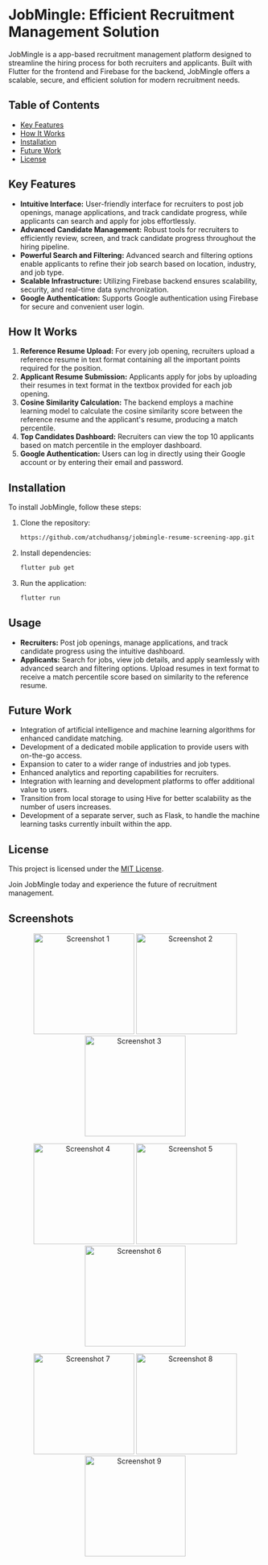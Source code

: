 # JobMingle: Efficient Recruitment Management Solution

JobMingle is a app-based recruitment management platform designed to streamline the hiring process for both recruiters and applicants. Built with Flutter for the frontend and Firebase for the backend, JobMingle offers a scalable, secure, and efficient solution for modern recruitment needs.

## Table of Contents
- [Key Features](#key-features)
- [How It Works](#how-it-works)
- [Installation](#installation)
- [Future Work](#future-work)
- [License](#license)

## Key Features

- **Intuitive Interface:** User-friendly interface for recruiters to post job openings, manage applications, and track candidate progress, while applicants can search and apply for jobs effortlessly.
- **Advanced Candidate Management:** Robust tools for recruiters to efficiently review, screen, and track candidate progress throughout the hiring pipeline.
- **Powerful Search and Filtering:** Advanced search and filtering options enable applicants to refine their job search based on location, industry, and job type.
- **Scalable Infrastructure:** Utilizing Firebase backend ensures scalability, security, and real-time data synchronization.
- **Google Authentication:** Supports Google authentication using Firebase for secure and convenient user login.

## How It Works

1. **Reference Resume Upload:** For every job opening, recruiters upload a reference resume in text format containing all the important points required for the position.
2. **Applicant Resume Submission:** Applicants apply for jobs by uploading their resumes in text format in the textbox provided for each job opening.
3. **Cosine Similarity Calculation:** The backend employs a machine learning model to calculate the cosine similarity score between the reference resume and the applicant's resume, producing a match percentile.
4. **Top Candidates Dashboard:** Recruiters can view the top 10 applicants based on match percentile in the employer dashboard.
5. **Google Authentication:** Users can log in directly using their Google account or by entering their email and password.

## Installation

To install JobMingle, follow these steps:

1. Clone the repository:
    ```sh
    https://github.com/atchudhansg/jobmingle-resume-screening-app.git
    ```
2. Install dependencies:
    ```sh
    flutter pub get
    ```
3. Run the application:
    ```sh
    flutter run
    ```

## Usage

- **Recruiters:** Post job openings, manage applications, and track candidate progress using the intuitive dashboard.
- **Applicants:** Search for jobs, view job details, and apply seamlessly with advanced search and filtering options. Upload resumes in text format to receive a match percentile score based on similarity to the reference resume.

## Future Work

- Integration of artificial intelligence and machine learning algorithms for enhanced candidate matching.
- Development of a dedicated mobile application to provide users with on-the-go access.
- Expansion to cater to a wider range of industries and job types.
- Enhanced analytics and reporting capabilities for recruiters.
- Integration with learning and development platforms to offer additional value to users.
- Transition from local storage to using Hive for better scalability as the number of users increases.
- Development of a separate server, such as Flask, to handle the machine learning tasks currently inbuilt within the app.

## License

This project is licensed under the [MIT License](LICENSE).

Join JobMingle today and experience the future of recruitment management.

## Screenshots

<p align="center">
  <img src="https://github.com/atchudhansg/jobmingle-resume-screening-app/assets/116624804/51fd6370-8c88-40a5-8561-d495c91e915f" alt="Screenshot 1" width="200"/>
  <img src="https://github.com/atchudhansg/jobmingle-resume-screening-app/assets/116624804/bd95b1a6-bba5-441f-a57f-3534a389df43" alt="Screenshot 2" width="200"/>
  <img src="https://github.com/atchudhansg/jobmingle-resume-screening-app/assets/116624804/84fd8dca-30e0-42b5-8231-8b3ca4e93596" alt="Screenshot 3" width="200"/>
</p>
<p align="center">
  <img src="https://github.com/atchudhansg/jobmingle-resume-screening-app/assets/116624804/4d1ba3d2-8459-4a93-a0d8-f4cb7f1bf301" alt="Screenshot 4" width="200"/>
  <img src="https://github.com/atchudhansg/jobmingle-resume-screening-app/assets/116624804/d81a2e69-4864-4144-8150-bdb2b449e124" alt="Screenshot 5" width="200"/>
  <img src="https://github.com/atchudhansg/jobmingle-resume-screening-app/assets/116624804/baef355f-0605-49ee-9238-329b95ff2de0" alt="Screenshot 6" width="200"/>
</p>
<p align="center">
  <img src="https://github.com/atchudhansg/jobmingle-resume-screening-app/assets/116624804/fce1cd5d-308d-4593-a160-af74a0a9f750" alt="Screenshot 7" width="200"/>
  <img src="https://github.com/atchudhansg/jobmingle-resume-screening-app/assets/116624804/b89c6700-97a8-4d9d-87d3-6c8b04576a74" alt="Screenshot 8" width="200"/>
  <img src="https://github.com/atchudhansg/jobmingle-resume-screening-app/assets/116624804/d9693725-bee5-4db7-b06b-ff59b6f11148" alt="Screenshot 9" width="200"/>
</p>


